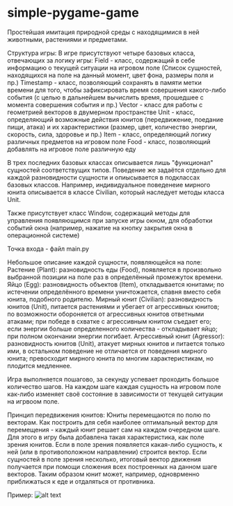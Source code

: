 # simple-pygame-game
Простейшая имитация природной среды с находящимися в ней животными, растениями и предметами.

Структура игры:
В игре присутствуют четыре базовых класса, отвечающих за логику игры:
Field - класс, содержащий в себе информацию о текущей ситуации на игровом поле (Список сущностей, находящихся на поле на данный момент, цвет фона, размеры поля и пр.)
Timestamp - класс, позволяющий сохранять в памяти метки времени для того, чтобы зафиксировать время совершения какого-либо события (с целью в дальнейшем вычислить время, прошедшее с момента совершения события и пр.) 
Vector - класс для работы с геометрией векторов в двумерном пространстве
Unit - класс, определяющий возможные действия юнитов (передвижение, поедание пищи, атака) и их характеристики (размер, цвет, количество энергии, скорость, сила, здоровье и пр.)
Item - класс, определяющий логику различных предметов на игровом поле
Food - класс, позволяющий добавлять на игровое поле различную еду

В трех последних базовых классах описывается лишь "функционал" сущностей соответствущих типов. Поведение же задаётся отдельно для каждой разновидности сущности и опиысывается в подклассах базовых классов. Например, индивидуальное поведенеие мирного юнита описывается в классе Civilian, который наследует методы класса Unit.

Также присутствует класс Window, содержащий методы для управления появляющимся при запуске игры окном, для обработки событий окна (например, нажатие на кнопку закрытия окна в операционной системе)

Точка входа - файл main.py

Небольшое описание каждой сущности, появляющейся на поле:
Растение (Plant): разновидность еды (Food), появляется в произвольно выбранной позиции на поле раз в определённый промежуток времени.
Яйцо (Egg): разновидность объектов (Item), откладывается юнитами; по истечении определённого времени уничтожается, спавня вместо себя юнита, подобного родителю.
Мирный юнит (Civilian): разновидность юнитов (Unit), питается растениями и убегает от агрессивных юнитов; по возможности обороняется от агрессивных юнитов ответными атаками; при победе в схватке с агрессивным юнитом съедает его; если энергии больше определенного количества - откладывает яйцо; при полном окончании энергии погибает.
Агрессивный юнит (Agressor): разновидность юнитов (Unit), атакует мирных юнитов и питается только ими, в остальном поведение не отличается от поведения мирного юнита; превосходит мирного юнита по многим характеристикам, но плодится медленнее.

Игра выполняется пошагово, за секунду успевает проходить большое количество шагов. На каждом шаге каждая сущность на игровом поле как-либо изменяет своё состояние в зависимости от текущей ситуации на игрвоом поле.

Принцип передвижения юнитов:
Юниты перемещаются по полю по векторам. Как построить для себя наиболее оптимальный вектор для перемещения - каждый юнит решает сам на каждом очередном шаге. Для этого в игру была добавлена такая характеристика, как поле зрения юнитов. Если в поле зрения появляется какая-либо сущность, к ней (или в противоположном направлении) строится вектор. Если сущностей в поле зрения несколько, итоговый вектор движения получается при помощи сложения всех построенных на данном шаге векторов. Таким образом юнит может, например, одноврменно приближаться к еде и отдаляться от противника.

Пример:
![alt text](https://i.ibb.co/gD85ydz/image.png)
